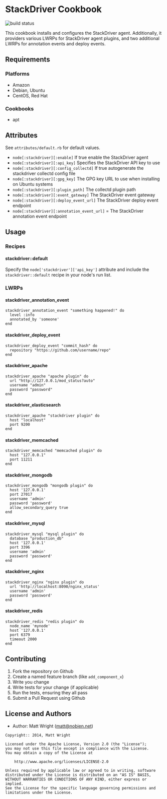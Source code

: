 StackDriver Cookbook
====================

![build status](https://secure.travis-ci.org/mattupstate/stackdriver-cookbook.png?branch=develop)

This cookbook installs and configures the StackDriver agent. Additionally, it
providers various LWRPs for StackDriver agent plugins, and two additional LWRPs
for annotation events and deploy events.

Requirements
------------
### Platforms
- Amazon
- Debian, Ubuntu
- CentOS, Red Hat

### Cookbooks
- apt


Attributes
----------
See `attributes/default.rb` for default values.

- `node[:stackdriver][:enable]` If true enable the StackDriver agent
- `node[:stackdriver][:api_key]` Specifies the StackDriver API key to use
- `node[:stackdriver][:config_collectd]` If true autogenerate the stackdriver collectd config file
- `node[:stackdriver][:gpg_key]` The GPG key URL to use when installing on Ubuntu systems
- `node[:stackdriver][:plugin_path]` The collectd plugin path
- `node[:stackdriver][:event_gateway]` The StackDriver event gateway
- `node[:stackdriver][:deploy_event_url]` The StackDriver deploy event endpoint
- `node[:stackdriver][:annotation_event_url]` = The StackDriver annotation event endpoint

Usage
-----
### Recipes
#### stackdriver::default
Specify the `node['stackdriver']['api_key']` attribute and include the `stackdriver::default` recipe
in your node's run list.

### LWRPs
#### stackdriver_annotation_event

```
stackdriver_annotation_event "something happened!" do
  level :info
  annotated_by 'someone'
end
```

#### stackdriver_deploy_event

```
stackdriver_deploy_event "commit_hash" do
  repository "https://github.com/username/repo"
end
```

#### stackdriver_apache

```
stackdriver_apache "apache plugin" do
  url "http://127.0.0.1/mod_status?auto"
  username "admin"
  password "password"
end
```

#### stackdriver_elasticsearch

```
stackdriver_apache "stackdriver plugin" do
  host "localhost"
  port 9200
end
```

#### stackdriver_memcached

```
stackdriver_memcached "memcached plugin" do
  host "127.0.0.1"
  port 11211
end
```

#### stackdriver_mongodb

```
stackdriver_mongodb "mongodb plugin" do
  host '127.0.0.1'
  port 27017
  username 'admin'
  password 'password'
  allow_secondary_query true
end
```

#### stackdriver_mysql

```
stackdriver_mysql "mysql plugin" do
  database "production_db"
  host '127.0.0.1'
  port 3396
  username 'admin'
  password 'password'
end
```

#### stackdriver_nginx

```
stackdriver_nginx "nginx plugin" do
  url 'http://localhost:8090/nginx_status'
  username 'admin'
  password 'password'
end
```

#### stackdriver_redis

```
stackdriver_redis "redis plugin" do
  node_name 'mynode'
  host '127.0.0.1'
  port 6379
  timeout 2000
end
```

Contributing
------------
1. Fork the repository on Github
2. Create a named feature branch (like `add_component_x`)
3. Write you change
4. Write tests for your change (if applicable)
5. Run the tests, ensuring they all pass
6. Submit a Pull Request using Github

License and Authors
-------------------
- Author: Matt Wright (matt@nobien.net)

```
Copyright:: 2014, Matt Wright

Licensed under the Apache License, Version 2.0 (the "License");
you may not use this file except in compliance with the License.
You may obtain a copy of the License at

    http://www.apache.org/licenses/LICENSE-2.0

Unless required by applicable law or agreed to in writing, software
distributed under the License is distributed on an "AS IS" BASIS,
WITHOUT WARRANTIES OR CONDITIONS OF ANY KIND, either express or implied.
See the License for the specific language governing permissions and
limitations under the License.
```
